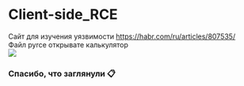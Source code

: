# Client-side_RCE
Сайт для изучения уязвимости https://habr.com/ru/articles/807535/<br>
Файл pyrce открывате калькулятор<br>
<img src="https://github.com/Vova2808/Client-side_RCE/assets/96084748/9f99a5b8-f498-4b85-a1c9-06237aa42926">

### Спасибо, что заглянули 📋
